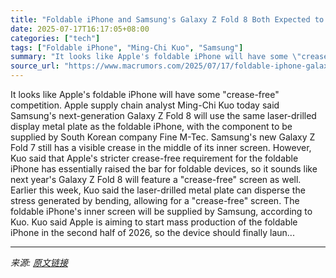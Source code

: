 ```yaml
---
title: "Foldable iPhone and Samsung's Galaxy Z Fold 8 Both Expected to Have 'Crease-Free' Screen"
date: 2025-07-17T16:17:05+08:00
categories: ["tech"]
tags: ["Foldable iPhone", "Ming-Chi Kuo", "Samsung"]
summary: "It looks like Apple's foldable iPhone will have some \"crease-free\" competition. Apple supply chain analyst Ming-Chi Kuo today said Samsung's next-generation Galaxy Z Fold 8 will use the same laser-dri"
source_url: "https://www.macrumors.com/2025/07/17/foldable-iphone-galaxy-z-fold-8-crease-free/"
---
```


It looks like Apple's foldable iPhone will have some "crease-free" competition. Apple supply chain analyst Ming-Chi Kuo today said Samsung's next-generation Galaxy Z Fold 8 will use the same laser-drilled display metal plate as the foldable iPhone, with the component to be supplied by South Korean company Fine M-Tec. Samsung's new Galaxy Z Fold 7 still has a visible crease in the middle of its inner screen. However, Kuo said that Apple's stricter crease-free requirement for the foldable iPhone has essentially raised the bar for foldable devices, so it sounds like next year's Galaxy Z Fold 8 will feature a "crease-free" screen as well. Earlier this week, Kuo said the laser-drilled metal plate can disperse the stress generated by bending, allowing for a "crease-free" screen. The foldable iPhone's inner screen will be supplied by Samsung, according to Kuo. Kuo said Apple is aiming to start mass production of the foldable iPhone in the second half of 2026, so the device should finally laun...

---

*来源: [原文链接](https://www.macrumors.com/2025/07/17/foldable-iphone-galaxy-z-fold-8-crease-free/)*
